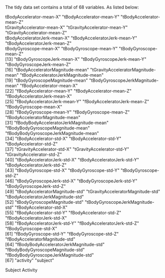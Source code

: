 The tidy data set contains a total of 68 variables. As listed below:

 tBodyAccelerator-mean-X"                "tBodyAccelerator-mean-Y"                "tBodyAccelerator-mean-Z"               
 tGravityAccelerator-mean-X"             "tGravityAccelerator-mean-Y"             "tGravityAccelerator-mean-Z"            
 tBodyAcceleratorJerk-mean-X"            "tBodyAcceleratorJerk-mean-Y"            "tBodyAcceleratorJerk-mean-Z"           
tBodyGyroscope-mean-X"                  "tBodyGyroscope-mean-Y"                  "tBodyGyroscope-mean-Z"                 
[13] "tBodyGyroscopeJerk-mean-X"              "tBodyGyroscopeJerk-mean-Y"              "tBodyGyroscopeJerk-mean-Z"             
[16] "tBodyAcceleratorMagnitude-mean"         "tGravityAcceleratorMagnitude-mean"      "tBodyAcceleratorJerkMagnitude-mean"    
[19] "tBodyGyroscopeMagnitude-mean"           "tBodyGyroscopeJerkMagnitude-mean"       "fBodyAccelerator-mean-X"               
[22] "fBodyAccelerator-mean-Y"                "fBodyAccelerator-mean-Z"                "fBodyAcceleratorJerk-mean-X"           
[25] "fBodyAcceleratorJerk-mean-Y"            "fBodyAcceleratorJerk-mean-Z"            "fBodyGyroscope-mean-X"                 
[28] "fBodyGyroscope-mean-Y"                  "fBodyGyroscope-mean-Z"                  "fBodyAcceleratorMagnitude-mean"        
[31] "fBodyBodyAcceleratorJerkMagnitude-mean" "fBodyBodyGyroscopeMagnitude-mean"       "fBodyBodyGyroscopeJerkMagnitude-mean"  
[34] "tBodyAccelerator-std-X"                 "tBodyAccelerator-std-Y"                 "tBodyAccelerator-std-Z"                
[37] "tGravityAccelerator-std-X"              "tGravityAccelerator-std-Y"              "tGravityAccelerator-std-Z"             
[40] "tBodyAcceleratorJerk-std-X"             "tBodyAcceleratorJerk-std-Y"             "tBodyAcceleratorJerk-std-Z"            
[43] "tBodyGyroscope-std-X"                   "tBodyGyroscope-std-Y"                   "tBodyGyroscope-std-Z"                  
[46] "tBodyGyroscopeJerk-std-X"               "tBodyGyroscopeJerk-std-Y"               "tBodyGyroscopeJerk-std-Z"              
[49] "tBodyAcceleratorMagnitude-std"          "tGravityAcceleratorMagnitude-std"       "tBodyAcceleratorJerkMagnitude-std"     
[52] "tBodyGyroscopeMagnitude-std"            "tBodyGyroscopeJerkMagnitude-std"        "fBodyAccelerator-std-X"                
[55] "fBodyAccelerator-std-Y"                 "fBodyAccelerator-std-Z"                 "fBodyAcceleratorJerk-std-X"            
[58] "fBodyAcceleratorJerk-std-Y"             "fBodyAcceleratorJerk-std-Z"             "fBodyGyroscope-std-X"                  
[61] "fBodyGyroscope-std-Y"                   "fBodyGyroscope-std-Z"                   "fBodyAcceleratorMagnitude-std"         
[64] "fBodyBodyAcceleratorJerkMagnitude-std"  "fBodyBodyGyroscopeMagnitude-std"        "fBodyBodyGyroscopeJerkMagnitude-std"   
[67] "activity"                               "subject"                               


Subject
Activity

